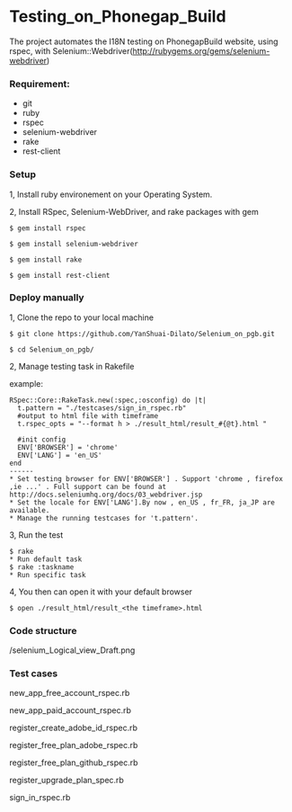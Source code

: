 Testing_on_Phonegap_Build
===============
The project automates the I18N testing on PhonegapBuild website, using rspec, with Selenium::Webdriver(http://rubygems.org/gems/selenium-webdriver) 

### Requirement:

- git
- ruby
- rspec
- selenium-webdriver
- rake
- rest-client

### Setup

1, Install ruby environement on your Operating System. 

2, Install RSpec, Selenium-WebDriver, and rake packages with gem

    $ gem install rspec

	$ gem install selenium-webdriver

	$ gem install rake
	
	$ gem install rest-client

### Deploy manually 

1, Clone the repo to your local machine
	
	$ git clone https://github.com/YanShuai-Dilato/Selenium_on_pgb.git
	
	$ cd Selenium_on_pgb/

2, Manage testing task in Rakefile

   example:
	
    RSpec::Core::RakeTask.new(:spec,:osconfig) do |t|
      t.pattern = "./testcases/sign_in_rspec.rb"  
      #output to html file with timeframe
      t.rspec_opts = "--format h > ./result_html/result_#{@t}.html "
      
	  #init config
      ENV['BROWSER'] = 'chrome'
      ENV['LANG'] = 'en_US'
    end
    ------
    * Set testing browser for ENV['BROWSER'] . Support 'chrome , firefox ,ie ...' . Full support can be found at http://docs.seleniumhq.org/docs/03_webdriver.jsp
    * Set the locale for ENV['LANG'].By now , en_US , fr_FR, ja_JP are available.
    * Manage the running testcases for 't.pattern'.
    
3, Run the test 
	
	$ rake
	* Run default task
	$ rake :taskname
	* Run specific task
	

	
4, You then can open it with your default browser
	
	$ open ./result_html/result_<the timeframe>.html
	
	

### Code structure
<root>/selenium_Logical_view_Draft.png


### Test cases 


new_app_free_account_rspec.rb

new_app_paid_account_rspec.rb

register_create_adobe_id_rspec.rb

register_free_plan_adobe_rspec.rb

register_free_plan_github_rspec.rb

register_upgrade_plan_spec.rb

sign_in_rspec.rb

